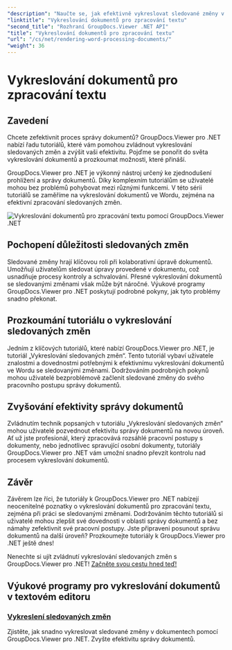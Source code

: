 ```yaml
---
"description": "Naučte se, jak efektivně vykreslovat sledované změny v dokumentech aplikace Word pomocí nástroje GroupDocs.Viewer pro .NET. Zlepšete si své dovednosti v oblasti správy dokumentů."
"linktitle": "Vykreslování dokumentů pro zpracování textu"
"second_title": "Rozhraní GroupDocs.Viewer .NET API"
"title": "Vykreslování dokumentů pro zpracování textu"
"url": "/cs/net/rendering-word-processing-documents/"
"weight": 36
---
```


# Vykreslování dokumentů pro zpracování textu


## Zavedení

Chcete zefektivnit proces správy dokumentů? GroupDocs.Viewer pro .NET nabízí řadu tutoriálů, které vám pomohou zvládnout vykreslování sledovaných změn a zvýšit vaši efektivitu. Pojďme se ponořit do světa vykreslování dokumentů a prozkoumat možnosti, které přináší.

GroupDocs.Viewer pro .NET je výkonný nástroj určený ke zjednodušení prohlížení a správy dokumentů. Díky komplexním tutoriálům se uživatelé mohou bez problémů pohybovat mezi různými funkcemi. V této sérii tutoriálů se zaměříme na vykreslování dokumentů ve Wordu, zejména na efektivní zpracování sledovaných změn.

![Vykreslování dokumentů pro zpracování textu pomocí GroupDocs.Viewer .NET](/viewer/rendering-word-processing-documents/image.png)

## Pochopení důležitosti sledovaných změn

Sledované změny hrají klíčovou roli při kolaborativní úpravě dokumentů. Umožňují uživatelům sledovat úpravy provedené v dokumentu, což usnadňuje procesy kontroly a schvalování. Přesné vykreslování dokumentů se sledovanými změnami však může být náročné. Výukové programy GroupDocs.Viewer pro .NET poskytují podrobné pokyny, jak tyto problémy snadno překonat.

## Prozkoumání tutoriálu o vykreslování sledovaných změn

Jedním z klíčových tutoriálů, které nabízí GroupDocs.Viewer pro .NET, je tutoriál „Vykreslování sledovaných změn“. Tento tutoriál vybaví uživatele znalostmi a dovednostmi potřebnými k efektivnímu vykreslování dokumentů ve Wordu se sledovanými změnami. Dodržováním podrobných pokynů mohou uživatelé bezproblémově začlenit sledované změny do svého pracovního postupu správy dokumentů.

## Zvyšování efektivity správy dokumentů

Zvládnutím technik popsaných v tutoriálu „Vykreslování sledovaných změn“ mohou uživatelé pozvednout efektivitu správy dokumentů na novou úroveň. Ať už jste profesionál, který zpracovává rozsáhlé pracovní postupy s dokumenty, nebo jednotlivec spravující osobní dokumenty, tutoriály GroupDocs.Viewer pro .NET vám umožní snadno převzít kontrolu nad procesem vykreslování dokumentů.

## Závěr

Závěrem lze říci, že tutoriály k GroupDocs.Viewer pro .NET nabízejí neocenitelné poznatky o vykreslování dokumentů pro zpracování textu, zejména při práci se sledovanými změnami. Dodržováním těchto tutoriálů si uživatelé mohou zlepšit své dovednosti v oblasti správy dokumentů a bez námahy zefektivnit své pracovní postupy. Jste připraveni posunout správu dokumentů na další úroveň? Prozkoumejte tutoriály k GroupDocs.Viewer pro .NET ještě dnes!

Nenechte si ujít zvládnutí vykreslování sledovaných změn s GroupDocs.Viewer pro .NET! [Začněte svou cestu hned teď!](./render-tracked-changes/)
## Výukové programy pro vykreslování dokumentů v textovém editoru
### [Vykreslení sledovaných změn](./render-tracked-changes/)
Zjistěte, jak snadno vykreslovat sledované změny v dokumentech pomocí GroupDocs.Viewer pro .NET. Zvyšte efektivitu správy dokumentů.